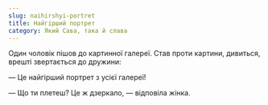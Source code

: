 ```yaml
---
slug: naihirshyi-portret
title: Найгірший портрет
category: Який Сава, така й слава
---
```

Один чоловік пішов до картинної галереї. Став проти картини, дивиться, врешті звертається до дружини:

— Це найгірший портрет з усієї галереї!

— Що ти плетеш? Це ж дзеркало, — відповіла жінка.
